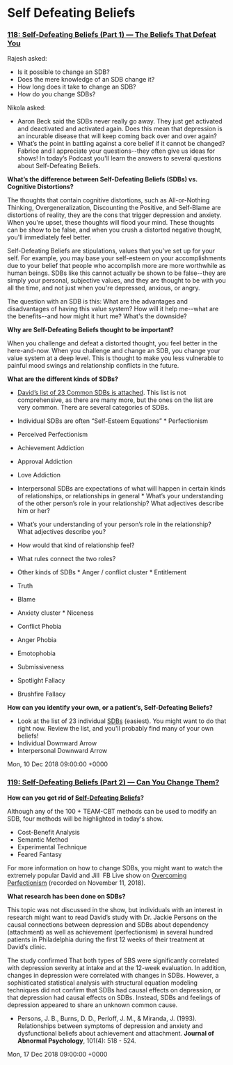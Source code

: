 # Self Defeating Beliefs

### [118: Self-Defeating Beliefs (Part 1) — The Beliefs That Defeat You](http://feelinggood.libsyn.com/118-self-defeating-beliefs-part-1-the-beliefs-that-defeat-you)

Rajesh asked:
* Is it possible to change an SDB?
* Does the mere knowledge of an SDB change it?
* How long does it take to change an SDB?
* How do you change SDBs?

Nikola asked:
* Aaron Beck said the SDBs never really go away. They just get activated and deactivated and activated again. Does this mean that depression is an incurable disease that will keep coming back over and over again?
* What’s the point in battling against a core belief if it cannot be changed?
Fabrice and I appreciate your questions--they often give us ideas for shows! In today’s Podcast you'll learn the answers to several questions about Self-Defeating Beliefs.

**What’s the difference between Self-Defeating Beliefs (SDBs) vs. Cognitive Distortions?**

The thoughts that contain cognitive distortions, such as All-or-Nothing Thinking, Overgeneralization, Discounting the Positive, and Self-Blame are distortions of reality, they are the cons that trigger depression and anxiety. When you're upset, these thoughts will flood your mind. These thoughts can be show to be false, and when you crush a distorted negative thought, you'll immediately feel better.

Self-Defeating Beliefs are stipulations, values that you've set up for your self. For example, you may base your self-esteem on your accomplishments due to your belief that people who accomplish more are more worthwhile as human beings. SDBs like this cannot actually be shown to be false--they are simply your personal, subjective values, and they are thought to be with you all the time, and not just when you're depressed, anxious, or angry.

The question with an SDB is this: What are the advantages and disadvantages of having this value system? How will it help me--what are the benefits--and how might it hurt me? What's the downside?

**Why are Self-Defeating Beliefs thought to be important?**

When you challenge and defeat a distorted thought, you feel better in the here-and-now. When you challenge and change an SDB, you change your value system at a deep level. This is thought to make you less vulnerable to painful mood swings and relationship conflicts in the future.

**What are the different kinds of SDBs?**
* [David’s list of 23 Common SDBs is attached](https://feelinggood.com/wp-content/uploads/2018/11/Self-Defeating-Beliefs-list-v-1.pdf). This list is not comprehensive, as there are many more, but the ones on the list are very common. There are several categories of SDBs.
* Individual SDBs are often “Self-Esteem Equations” * Perfectionism
* Perceived Perfectionism
* Achievement Addiction
* Approval Addiction
* Love Addiction

* Interpersonal SDBs are expectations of what will happen in certain kinds of relationships, or relationships in general * What’s your understanding of the other person’s role in your relationship? What adjectives describe him or her?
* What’s your understanding of your person’s role in the relationship? What adjectives describe you?
* How would that kind of relationship feel?
* What rules connect the two roles?

* Other kinds of SDBs * Anger / conflict cluster * Entitlement
* Truth
* Blame

* Anxiety cluster * Niceness
* Conflict Phobia
* Anger Phobia
* Emotophobia
* Submissiveness
* Spotlight Fallacy
* Brushfire Fallacy


**How can you identify your own, or a patient’s, Self-Defeating Beliefs?**

* Look at the list of 23 individual [SDBs](https://feelinggood.com/wp-content/uploads/2018/11/Self-Defeating-Beliefs-list-v-1.pdf) (easiest). You might want to do that right now. Review the list, and you'll probably find many of your own beliefs!
* Individual Downward Arrow
* Interpersonal Downward Arrow

Mon, 10 Dec 2018 09:00:00 +0000

### [119: Self-Defeating Beliefs (Part 2) — Can You Change Them?](http://feelinggood.libsyn.com/119-self-defeating-beliefs-part-2-can-you-change-them)

**How can you get rid of [Self-Defeating Beliefs](https://feelinggood.com/wp-content/uploads/2018/11/Self-Defeating-Beliefs-list-v-1.pdf)?**

Although any of the 100 + TEAM-CBT methods can be used to modify an SDB, four methods will be highlighted in today's show.

* Cost-Benefit Analysis
* Semantic Method
* Experimental Technique
* Feared Fantasy

For more information on how to change SDBs, you might want to watch the extremely popular David and Jill  FB Live show on [Overcoming Perfectionism](https://www.facebook.com/DavidBurnsMD/videos/548965778908540/) (recorded on November 11, 2018).

**What research has been done on SDBs?**

This topic was not discussed in the show, but individuals with an interest in research might want to read David’s study with Dr. Jackie Persons on the causal connections between depression and SDBs about dependency (attachment) as well as achievement (perfectionism) in several hundred patients in Philadelphia during the first 12 weeks of their treatment at David’s clinic.

The study confirmed That both types of SBS were significantly correlated with depression severity at intake and at the 12-week evaluation. In addition, changes in depression were correlated with changes in SDBs. However, a sophisticated statistical analysis with structural equation modeling techniques did not confirm that SDBs had causal effects on depression, or that depression had causal effects on SDBs. Instead, SDBs and feelings of depression appeared to share an unknown common cause.

* Persons, J. B., Burns, D. D., Perloff, J. M., & Miranda, J. (1993). Relationships between symptoms of depression and anxiety and dysfunctional beliefs about achievement and attachment. **Journal of Abnormal Psychology**, 101(4): 518 - 524.

Mon, 17 Dec 2018 09:00:00 +0000

